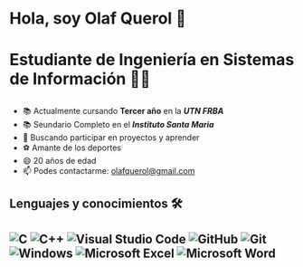 # Hola, soy Olaf Querol 👋 <h1> Estudiante de Ingeniería en Sistemas de Información 👨‍💻<h2>  
  * 📚 Actualmente cursando **Tercer año** en la ***UTN FRBA***
  * 📚 Seundario Completo en el ***Instituto Santa Maria***
  * 👯 Buscando participar en proyectos y aprender
  * ⚽ Amante de los deportes
  * 😄 20 años de edad
  * 📫 Podes contactarme: olafquerol@gmail.com 
## Lenguajes y conocimientos 🛠 <h2> ![C](https://img.shields.io/badge/c-%2300599C.svg?style=for-the-badge&logo=c&logoColor=white) ![C++](https://img.shields.io/badge/c++-%2300599C.svg?style=for-the-badge&logo=c%2B%2B&logoColor=white) ![Visual Studio Code](https://img.shields.io/badge/Visual%20Studio%20Code-0078d7.svg?style=for-the-badge&logo=visual-studio-code&logoColor=white) 	![GitHub](https://img.shields.io/badge/github-%23121011.svg?style=for-the-badge&logo=github&logoColor=white) 	![Git](https://img.shields.io/badge/git-%23F05033.svg?style=for-the-badge&logo=git&logoColor=white) ![Windows](https://img.shields.io/badge/Windows-0078D6?style=for-the-badge&logo=windows&logoColor=white) ![Microsoft Excel](https://img.shields.io/badge/Microsoft_Excel-217346?style=for-the-badge&logo=microsoft-excel&logoColor=white) ![Microsoft Word](https://img.shields.io/badge/Microsoft_Word-2B579A?style=for-the-badge&logo=microsoft-word&logoColor=white)
